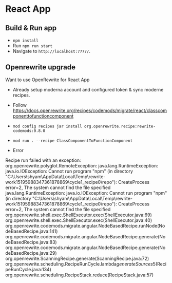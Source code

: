 # React App


## Build & Run app
- `npm install`
- Run `npm run start`
- Navigate to `http://localhost:7777/`.


## Openrewrite upgrade

Want to use OpenRewrite for React App

- Already setup moderna account and configured token & sync moderne recipes.

- Follow https://docs.openrewrite.org/recipes/codemods/migrate/react/classcomponenttofunctioncomponent

- `mod config recipes jar install org.openrewrite.recipe:rewrite-codemods:0.8.0`

- `mod run . --recipe ClassComponentToFunctionComponent` 

- Error

Recipe run failed with an exception:
org.openrewrite.polyglot.RemoteException: java.lang.RuntimeException: java.io.IOException: Cannot run program "npm" (in directory "C:\Users\shyam\AppData\Local\Temp\rewrite-work15195988347361878869\cycle1_recipe0\repo"): CreateProcess error=2, The system cannot find the file specified
java.lang.RuntimeException: java.io.IOException: Cannot run program "npm" (in directory "C:\Users\shyam\AppData\Local\Temp\rewrite-work15195988347361878869\cycle1_recipe0\repo"): CreateProcess error=2, The system cannot find the file specified
  org.openrewrite.shell.exec.ShellExecutor.exec(ShellExecutor.java:69)
  org.openrewrite.shell.exec.ShellExecutor.exec(ShellExecutor.java:40)
  org.openrewrite.codemods.migrate.angular.NodeBasedRecipe.runNode(NodeBasedRecipe.java:141)
  org.openrewrite.codemods.migrate.angular.NodeBasedRecipe.generate(NodeBasedRecipe.java:83)
  org.openrewrite.codemods.migrate.angular.NodeBasedRecipe.generate(NodeBasedRecipe.java:29)
  org.openrewrite.ScanningRecipe.generate(ScanningRecipe.java:72)
  org.openrewrite.scheduling.RecipeRunCycle.lambda$generateSources$5(RecipeRunCycle.java:134)
  org.openrewrite.scheduling.RecipeStack.reduce(RecipeStack.java:57)





